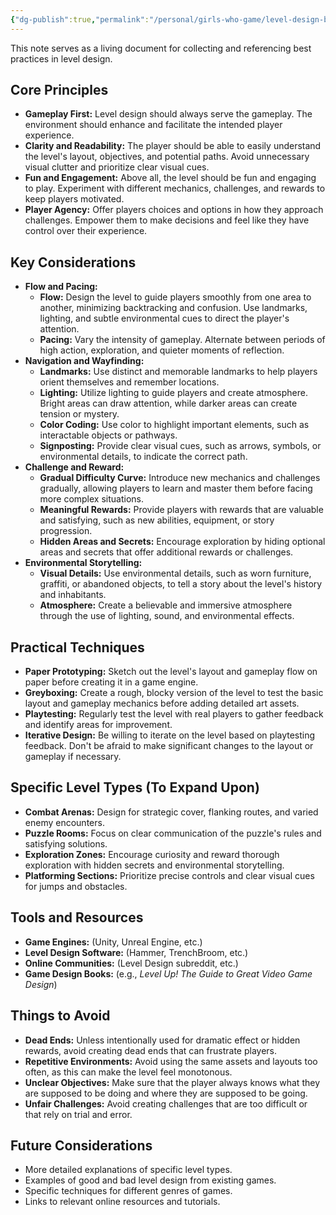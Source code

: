 ```yaml
---
{"dg-publish":true,"permalink":"/personal/girls-who-game/level-design-best-practices/","dgPassFrontmatter":true}
---
```


This note serves as a living document for collecting and referencing best practices in level design.

## Core Principles

*   **Gameplay First:** Level design should always serve the gameplay. The environment should enhance and facilitate the intended player experience.
*   **Clarity and Readability:** The player should be able to easily understand the level's layout, objectives, and potential paths. Avoid unnecessary visual clutter and prioritize clear visual cues.
*   **Fun and Engagement:** Above all, the level should be fun and engaging to play. Experiment with different mechanics, challenges, and rewards to keep players motivated.
*   **Player Agency:** Offer players choices and options in how they approach challenges. Empower them to make decisions and feel like they have control over their experience.

## Key Considerations

*   **Flow and Pacing:**
    *   **Flow:** Design the level to guide players smoothly from one area to another, minimizing backtracking and confusion. Use landmarks, lighting, and subtle environmental cues to direct the player's attention.
    *   **Pacing:** Vary the intensity of gameplay. Alternate between periods of high action, exploration, and quieter moments of reflection.
*   **Navigation and Wayfinding:**
    *   **Landmarks:** Use distinct and memorable landmarks to help players orient themselves and remember locations.
    *   **Lighting:** Utilize lighting to guide players and create atmosphere. Bright areas can draw attention, while darker areas can create tension or mystery.
    *   **Color Coding:** Use color to highlight important elements, such as interactable objects or pathways.
    *   **Signposting:** Provide clear visual cues, such as arrows, symbols, or environmental details, to indicate the correct path.
*   **Challenge and Reward:**
    *   **Gradual Difficulty Curve:** Introduce new mechanics and challenges gradually, allowing players to learn and master them before facing more complex situations.
    *   **Meaningful Rewards:** Provide players with rewards that are valuable and satisfying, such as new abilities, equipment, or story progression.
    *   **Hidden Areas and Secrets:** Encourage exploration by hiding optional areas and secrets that offer additional rewards or challenges.
*   **Environmental Storytelling:**
    *   **Visual Details:** Use environmental details, such as worn furniture, graffiti, or abandoned objects, to tell a story about the level's history and inhabitants.
    *   **Atmosphere:** Create a believable and immersive atmosphere through the use of lighting, sound, and environmental effects.

## Practical Techniques

*   **Paper Prototyping:** Sketch out the level's layout and gameplay flow on paper before creating it in a game engine.
*   **Greyboxing:** Create a rough, blocky version of the level to test the basic layout and gameplay mechanics before adding detailed art assets.
*   **Playtesting:** Regularly test the level with real players to gather feedback and identify areas for improvement.
*   **Iterative Design:** Be willing to iterate on the level based on playtesting feedback. Don't be afraid to make significant changes to the layout or gameplay if necessary.

## Specific Level Types (To Expand Upon)

*   **Combat Arenas:** Design for strategic cover, flanking routes, and varied enemy encounters.
*   **Puzzle Rooms:** Focus on clear communication of the puzzle's rules and satisfying solutions.
*   **Exploration Zones:** Encourage curiosity and reward thorough exploration with hidden secrets and environmental storytelling.
*   **Platforming Sections:** Prioritize precise controls and clear visual cues for jumps and obstacles.

## Tools and Resources

*   **Game Engines:** (Unity, Unreal Engine, etc.)
*   **Level Design Software:** (Hammer, TrenchBroom, etc.)
*   **Online Communities:** (Level Design subreddit, etc.)
*   **Game Design Books:** (e.g., *Level Up! The Guide to Great Video Game Design*)

## Things to Avoid

*   **Dead Ends:** Unless intentionally used for dramatic effect or hidden rewards, avoid creating dead ends that can frustrate players.
*   **Repetitive Environments:** Avoid using the same assets and layouts too often, as this can make the level feel monotonous.
*   **Unclear Objectives:** Make sure that the player always knows what they are supposed to be doing and where they are supposed to be going.
*   **Unfair Challenges:** Avoid creating challenges that are too difficult or that rely on trial and error.

## Future Considerations

*   More detailed explanations of specific level types.
*   Examples of good and bad level design from existing games.
*   Specific techniques for different genres of games.
*   Links to relevant online resources and tutorials.

